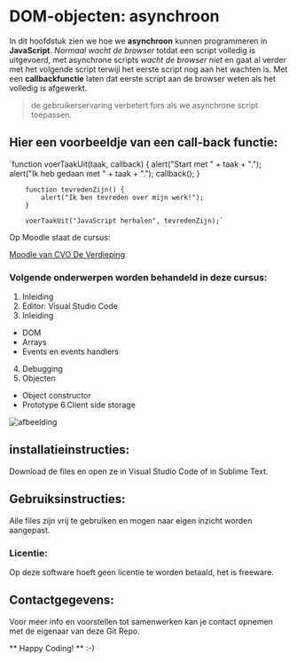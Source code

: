 # DOM-objecten: asynchroon

In dit hoofdstuk zien we hoe we **asynchroon** kunnen programmeren in **JavaScript**. *Normaal wacht de browser* totdat een script volledig is uitgevoerd, met asynchrone scripts *wacht de browser niet* en gaat al verder met het volgende script terwijl het eerste script nog aan het wachten is. Met een **callbackfunctie** laten dat eerste script aan de browser weten als het volledig is afgewerkt.

> de gebruikerservaring verbetert fors als we asynchrone script toepassen.

## Hier een voorbeeldje van een call-back functie:

`function voerTaakUit(taak, callback) {
            alert("Start met " + taak + ".");
            alert("Ik heb gedaan met " + taak + ".");
            callback();
        }

        function tevredenZijn() {
            alert("Ik ben tevreden over mijn werk!");
        }

        voerTaakUit("JavaScript herhalen", tevredenZijn);`

Op Moodle staat de cursus:

[Moodle van CVO De Verdieping](https://moodle.eschool.be)

### Volgende onderwerpen worden behandeld in deze cursus:

1. Inleiding
2. Editor: Visual Studio Code
3. Inleiding
- DOM
- Arrays
- Events en events handlers
4. Debugging
5. Objecten
- Object constructor
- Prototype
6.Client side storage

![afbeelding](https://www.google.com/url?sa=i&url=https%3A%2F%2Fvschool.io%2F&psig=AOvVaw3qEl491VonsU_8xmhS8817&ust=1738935969812000&source=images&cd=vfe&opi=89978449&ved=0CBQQjRxqFwoTCOiT7reXr4sDFQAAAAAdAAAAABAE)

## installatieinstructies:

Download de files en open ze in Visual Studio Code of in Sublime Text.

## Gebruiksinstructies:

Alle files zijn vrij te gebruiken en mogen naar eigen inzicht worden aangepast.

### Licentie:

Op deze software hoeft geen licentie te worden betaald, het is freeware.

## Contactgegevens:

Voor meer info en voorstellen tot samenwerken kan je contact opnemen met de eigenaar van deze Git Repo.

** Happy Coding! ** :-)

